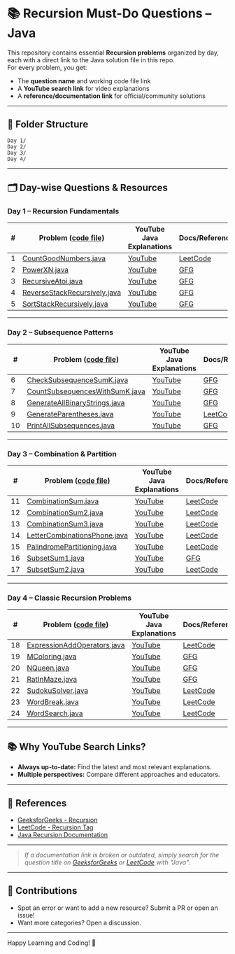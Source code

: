 # 📚 Recursion Must-Do Questions – Java

This repository contains essential **Recursion problems** organized by day, each with a direct link to the Java solution file in this repo.  
For every problem, you get:
- The **question name** and working code file link  
- A **YouTube search link** for video explanations  
- A **reference/documentation link** for official/community solutions

---

## 📁 Folder Structure

```
Day 1/
Day 2/
Day 3/
Day 4/
```

---

## 🗂️ Day-wise Questions & Resources

### Day 1 – Recursion Fundamentals

| # | Problem ([code file](#)) | YouTube Java Explanations | Docs/Reference |
|---|-------------------------|--------------------------|---------------|
| 1 | [CountGoodNumbers.java](./Day%201/CountGoodNumbers.java) | [YouTube](https://www.youtube.com/results?search_query=count+good+numbers+recursion+java) | [LeetCode](https://leetcode.com/problems/count-good-numbers/) |
| 2 | [PowerXN.java](./Day%201/PowerXN.java) | [YouTube](https://www.youtube.com/results?search_query=power+x+n+recursion+java) | [GFG](https://www.geeksforgeeks.org/write-a-c-program-to-calculate-powxn/) |
| 3 | [RecursiveAtoi.java](./Day%201/RecursiveAtoi.java) | [YouTube](https://www.youtube.com/results?search_query=recursive+atoi+java) | [GFG](https://www.geeksforgeeks.org/write-your-own-atoi/) |
| 4 | [ReverseStackRecursively.java](./Day%201/ReverseStackRecursively.java) | [YouTube](https://www.youtube.com/results?search_query=reverse+stack+recursively+java) | [GFG](https://www.geeksforgeeks.org/reverse-a-stack-using-recursion/) |
| 5 | [SortStackRecursively.java](./Day%201/SortStackRecursively.java) | [YouTube](https://www.youtube.com/results?search_query=sort+stack+recursively+java) | [GFG](https://www.geeksforgeeks.org/sort-a-stack-using-recursion/) |

---

### Day 2 – Subsequence Patterns

| # | Problem ([code file](#)) | YouTube Java Explanations | Docs/Reference |
|---|-------------------------|--------------------------|---------------|
| 6 | [CheckSubsequenceSumK.java](./Day%202/CheckSubsequenceSumK.java) | [YouTube](https://www.youtube.com/results?search_query=check+subsequence+sum+k+recursion+java) | [GFG](https://www.geeksforgeeks.org/find-if-there-is-a-subsequence-with-sum-divisible-by-m/) |
| 7 | [CountSubsequencesWithSumK.java](./Day%202/CountSubsequencesWithSumK.java) | [YouTube](https://www.youtube.com/results?search_query=count+subsequences+with+sum+k+recursion+java) | [GFG](https://www.geeksforgeeks.org/count-of-subsets-with-sum-equal-to-x/) |
| 8 | [GenerateAllBinaryStrings.java](./Day%202/GenerateAllBinaryStrings.java) | [YouTube](https://www.youtube.com/results?search_query=generate+all+binary+strings+recursion+java) | [GFG](https://www.geeksforgeeks.org/generate-all-binary-strings-without-consecutive-1s/) |
| 9 | [GenerateParentheses.java](./Day%202/GenerateParentheses.java) | [YouTube](https://www.youtube.com/results?search_query=generate+parentheses+recursion+java) | [LeetCode](https://leetcode.com/problems/generate-parentheses/) |
|10 | [PrintAllSubsequences.java](./Day%202/PrintAllSubsequences.java) | [YouTube](https://www.youtube.com/results?search_query=print+all+subsequences+recursion+java) | [GFG](https://www.geeksforgeeks.org/print-all-subsequences-of-a-string/) |

---

### Day 3 – Combination & Partition

| # | Problem ([code file](#)) | YouTube Java Explanations | Docs/Reference |
|---|-------------------------|--------------------------|---------------|
|11 | [CombinationSum.java](./Day%203/CombinationSum.java) | [YouTube](https://www.youtube.com/results?search_query=combination+sum+recursion+java) | [LeetCode](https://leetcode.com/problems/combination-sum/) |
|12 | [CombinationSum2.java](./Day%203/CombinationSum2.java) | [YouTube](https://www.youtube.com/results?search_query=combination+sum+2+recursion+java) | [LeetCode](https://leetcode.com/problems/combination-sum-ii/) |
|13 | [CombinationSum3.java](./Day%203/CombinationSum3.java) | [YouTube](https://www.youtube.com/results?search_query=combination+sum+3+recursion+java) | [LeetCode](https://leetcode.com/problems/combination-sum-iii/) |
|14 | [LetterCombinationsPhone.java](./Day%203/LetterCombinationsPhone.java) | [YouTube](https://www.youtube.com/results?search_query=letter+combinations+of+a+phone+number+recursion+java) | [LeetCode](https://leetcode.com/problems/letter-combinations-of-a-phone-number/) |
|15 | [PalindromePartitioning.java](./Day%203/PalindromePartitioning.java) | [YouTube](https://www.youtube.com/results?search_query=palindrome+partitioning+recursion+java) | [LeetCode](https://leetcode.com/problems/palindrome-partitioning/) |
|16 | [SubsetSum1.java](./Day%203/SubsetSum1.java) | [YouTube](https://www.youtube.com/results?search_query=subset+sum+recursion+java) | [GFG](https://www.geeksforgeeks.org/subset-sum-problem-dp-25/) |
|17 | [SubsetSum2.java](./Day%203/SubsetSum2.java) | [YouTube](https://www.youtube.com/results?search_query=subset+sum+ii+recursion+java) | [LeetCode](https://leetcode.com/problems/subsets-ii/) |

---

### Day 4 – Classic Recursion Problems

| # | Problem ([code file](#)) | YouTube Java Explanations | Docs/Reference |
|---|-------------------------|--------------------------|---------------|
|18 | [ExpressionAddOperators.java](./Day%204/ExpressionAddOperators.java) | [YouTube](https://www.youtube.com/results?search_query=expression+add+operators+recursion+java) | [LeetCode](https://leetcode.com/problems/expression-add-operators/) |
|19 | [MColoring.java](./Day%204/MColoring.java) | [YouTube](https://www.youtube.com/results?search_query=m+coloring+problem+recursion+java) | [GFG](https://www.geeksforgeeks.org/m-coloring-problem-backtracking-5/) |
|20 | [NQueen.java](./Day%204/NQueen.java) | [YouTube](https://www.youtube.com/results?search_query=n+queen+problem+recursion+java) | [GFG](https://www.geeksforgeeks.org/n-queen-problem-backtracking-3/) |
|21 | [RatInMaze.java](./Day%204/RatInMaze.java) | [YouTube](https://www.youtube.com/results?search_query=rat+in+maze+recursion+java) | [GFG](https://www.geeksforgeeks.org/rat-in-a-maze-backtracking-2/) |
|22 | [SudokuSolver.java](./Day%204/SudokuSolver.java) | [YouTube](https://www.youtube.com/results?search_query=sudoku+solver+recursion+java) | [LeetCode](https://leetcode.com/problems/sudoku-solver/) |
|23 | [WordBreak.java](./Day%204/WordBreak.java) | [YouTube](https://www.youtube.com/results?search_query=word+break+problem+recursion+java) | [LeetCode](https://leetcode.com/problems/word-break/) |
|24 | [WordSearch.java](./Day%204/WordSearch.java) | [YouTube](https://www.youtube.com/results?search_query=word+search+recursion+java) | [LeetCode](https://leetcode.com/problems/word-search/) |

---

## 📚 Why YouTube Search Links?

- **Always up-to-date:** Find the latest and most relevant explanations.
- **Multiple perspectives:** Compare different approaches and educators.

---

## 📖 References

- [GeeksforGeeks - Recursion](https://www.geeksforgeeks.org/recursion/)
- [LeetCode - Recursion Tag](https://leetcode.com/tag/recursion/)
- [Java Recursion Documentation](https://docs.oracle.com/javase/tutorial/java/javaOO/recursion.html)

---

> _If a documentation link is broken or outdated, simply search for the question title on [GeeksforGeeks](https://www.geeksforgeeks.org/) or [LeetCode](https://leetcode.com/) with "Java"._

---

## 🤝 Contributions

- Spot an error or want to add a new resource? Submit a PR or open an issue!
- Want more categories? Open a discussion.

---

Happy Learning and Coding! 🚀
